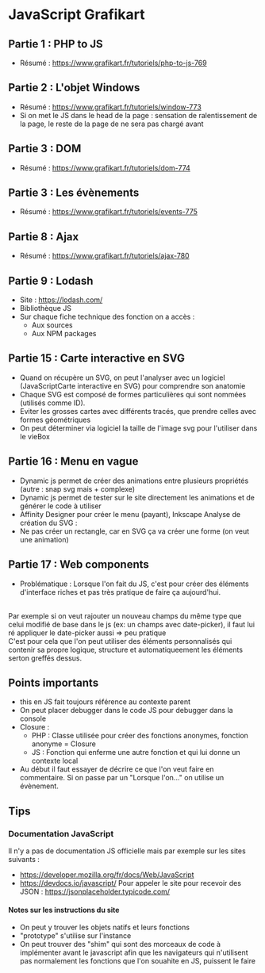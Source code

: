 # JavaScript Grafikart
## Partie 1 : PHP to JS
- Résumé : https://www.grafikart.fr/tutoriels/php-to-js-769

## Partie 2 : L'objet Windows
- Résumé : https://www.grafikart.fr/tutoriels/window-773
- Si on met le JS dans le head de la page : sensation de ralentissement de la page, le reste de la page de ne sera pas chargé avant

## Partie 3 : DOM
- Résumé : https://www.grafikart.fr/tutoriels/dom-774

## Partie 3 : Les évènements
- Résumé : https://www.grafikart.fr/tutoriels/events-775

## Partie 8 : Ajax
- Résumé : https://www.grafikart.fr/tutoriels/ajax-780

## Partie 9 : Lodash
- Site : https://lodash.com/
- Bibliothèque JS
- Sur chaque fiche technique des fonction on a accès :
    - Aux sources
    - Aux NPM packages

## Partie 15 : Carte interactive en SVG
- Quand on récupère un SVG, on peut l'analyser avec un logiciel (JavaScriptCarte interactive en SVG) pour comprendre son anatomie
- Chaque SVG est composé de formes particulières qui sont nommées (utilisés comme ID).
- Eviter les grosses cartes avec différents tracés, que prendre celles avec formes géométriques
- On peut déterminer via logiciel la taille de l'image svg pour l'utiliser dans le vieBox

## Partie 16 : Menu en vague
- Dynamic js permet de créer des animations entre plusieurs propriétés (autre : snap svg mais + complexe)
- Dynamic js permet de tester sur le site directement les animations et de générer le code à utiliser
- Affinity Designer pour créer le menu (payant), Inkscape
Analyse de création du SVG :
- Ne pas créer un rectangle, car en SVG ça va créer une forme (on veut une animation)

## Partie 17 : Web components
- Problématique :
Lorsque l'on fait du JS, c'est pour créer des éléments d'interface riches et pas très pratique de faire ça aujourd'hui.
<br>
Par exemple si on veut rajouter un nouveau champs du même type que celui modifié de base dans le js (ex: un champs avec date-picker), il faut lui ré appliquer le date-picker aussi => peu pratique
<br>
C'est pour cela que l'on peut utiliser des éléments personnalisés qui contenir sa propre logique, structure et automatiqueement les éléments serton greffés dessus.


## Points importants
- this en JS fait toujours référence au contexte parent
- On peut placer debugger dans le code JS pour debugger dans la console
- Closure :
    - PHP : Classe utilisée pour créer des fonctions anonymes, fonction anonyme = Closure
    - JS : Fonction qui enferme une autre fonction et qui lui donne un contexte local
- Au début il faut essayer de décrire ce que l'on veut faire en commentaire. Si on passe par un "Lorsque l'on..." on utilise un évènement.

## Tips
### Documentation JavaScript
Il n'y a pas de documentation JS officielle mais par exemple sur les sites suivants :
- https://developer.mozilla.org/fr/docs/Web/JavaScript
- https://devdocs.io/javascript/
Pour appeler le site pour recevoir des JSON : https://jsonplaceholder.typicode.com/

#### Notes sur les instructions du site
- On peut y trouver les objets natifs et leurs fonctions
- "prototype" s'utilise sur l'instance
- On peut trouver des "shim" qui sont des morceaux de code à implémenter avant le javascript afin que les navigateurs qui n'utilisent pas normalement les fonctions que l'on souahite en JS, puissent le faire